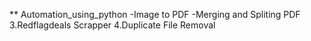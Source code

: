 ** Automation_using_python
-Image to PDF
-Merging and Spliting PDF
3.Redflagdeals Scrapper
4.Duplicate File Removal
